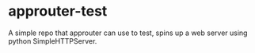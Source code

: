 approuter-test
==============

A simple repo that approuter can use to test, spins up a web server using python SimpleHTTPServer.
